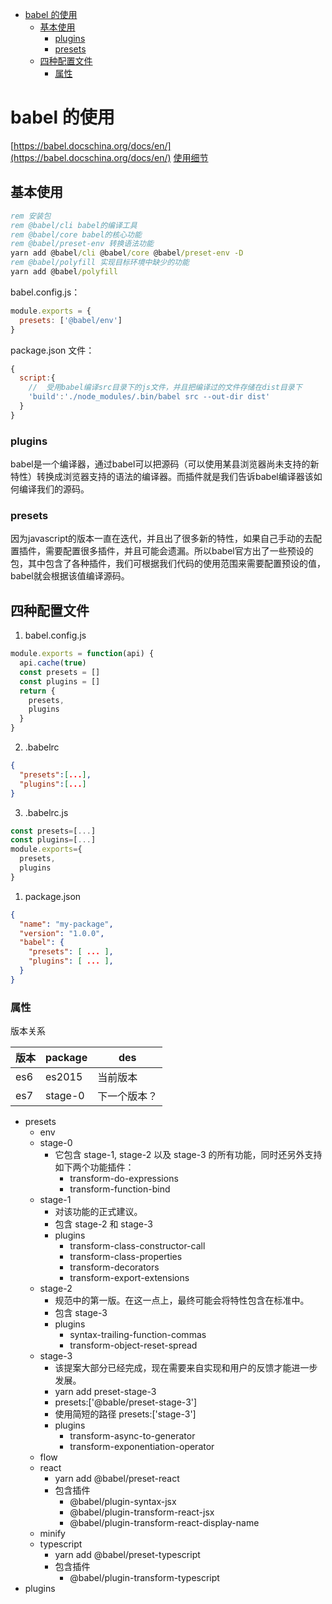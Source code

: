 

- [babel 的使用](#babel-%E7%9A%84%E4%BD%BF%E7%94%A8)
  - [基本使用](#%E5%9F%BA%E6%9C%AC%E4%BD%BF%E7%94%A8)
    - [plugins](#plugins)
    - [presets](#presets)
  - [四种配置文件](#%E5%9B%9B%E7%A7%8D%E9%85%8D%E7%BD%AE%E6%96%87%E4%BB%B6)
    - [属性](#%E5%B1%9E%E6%80%A7)

# babel 的使用

[https://babel.docschina.org/docs/en/](https://babel.docschina.org/docs/en/)
[使用细节](https://blog.csdn.net/maquealone/article/details/79575163)

## 基本使用

```bat
rem 安装包
rem @babel/cli babel的编译工具
rem @babel/core babel的核心功能
rem @babel/preset-env 转换语法功能
yarn add @babel/cli @babel/core @babel/preset-env -D
rem @babel/polyfill 实现目标环境中缺少的功能
yarn add @babel/polyfill
```

babel.config.js：

```javascript
module.exports = {
  presets: ['@babel/env']
}
```

package.json 文件：

```javascript
{
  script:{
    //  受用babel编译src目录下的js文件，并且把编译过的文件存储在dist目录下
    'build':'./node_modules/.bin/babel src --out-dir dist'
  }
}
```

### plugins

babel是一个编译器，通过babel可以把源码（可以使用某县浏览器尚未支持的新特性）转换成浏览器支持的语法的编译器。而插件就是我们告诉babel编译器该如何编译我们的源码。

### presets

因为javascript的版本一直在迭代，并且出了很多新的特性，如果自己手动的去配置插件，需要配置很多插件，并且可能会遗漏。所以babel官方出了一些预设的包，其中包含了各种插件，我们可根据我们代码的使用范围来需要配置预设的值，babel就会根据该值编译源码。

## 四种配置文件

1. babel.config.js

```javascript
module.exports = function(api) {
  api.cache(true)
  const presets = []
  const plugins = []
  return {
    presets,
    plugins
  }
}
```

2. .babelrc

```json
{
  "presets":[...],
  "plugins":[...]
}
```

3. .babelrc.js

```javascript
const presets=[...]
const plugins=[...]
module.exports={
  presets,
  plugins
}
```

1. package.json

```json
{
  "name": "my-package",
  "version": "1.0.0",
  "babel": {
    "presets": [ ... ],
    "plugins": [ ... ],
  }
}
```

### 属性

版本关系

| 版本 | package | des          |
| ---- | ------- | ------------ |
| es6  | es2015  | 当前版本     |
| es7  | stage-0 | 下一个版本？ |

- presets
  - env
  - stage-0
    - 它包含 stage-1, stage-2 以及 stage-3 的所有功能，同时还另外支持如下两个功能插件：
      - transform-do-expressions
      - transform-function-bind
  - stage-1
    - 对该功能的正式建议。
    - 包含 stage-2 和 stage-3
    - plugins
      - transform-class-constructor-call
      - transform-class-properties
      - transform-decorators
      - transform-export-extensions
  - stage-2
    - 规范中的第一版。在这一点上，最终可能会将特性包含在标准中。
    - 包含 stage-3
    - plugins
      - syntax-trailing-function-commas
      - transform-object-reset-spread
  - stage-3
    - 该提案大部分已经完成，现在需要来自实现和用户的反馈才能进一步发展。
    - yarn add preset-stage-3
    - presets:['@bable/preset-stage-3']
    - 使用简短的路径 presets:['stage-3']
    - plugins
      - transform-async-to-generator
      - transform-exponentiation-operator
  - flow
  - react
    - yarn add @babel/preset-react
    - 包含插件
      - @babel/plugin-syntax-jsx
      - @babel/plugin-transform-react-jsx
      - @babel/plugin-transform-react-display-name
  - minify
  - typescript
    - yarn add @babel/preset-typescript
    - 包含插件
      - @babel/plugin-transform-typescript
- plugins
